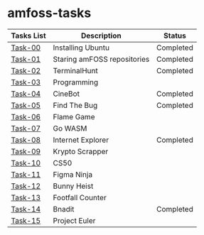 # amfoss-tasks
**Tasks List**|**Description**|**Status**
--------------|---------------|---------------
[Task-00](https://github.com/TheHuntsman4/amfoss-tasks/tree/main/task-00)|Installing Ubuntu|Completed
[Task-01](https://github.com/TheHuntsman4/amfoss-tasks/tree/main/task-01)|Staring amFOSS repositories|Completed
[Task-02](https://github.com/TheHuntsman4/amfoss-tasks/tree/main/task-02)|TerminalHunt|Completed
[Task-03]()|Programming|
[Task-04](https://github.com/TheHuntsman4/amfoss-tasks/tree/main/task-04)|CineBot|Completed
[Task-05](https://github.com/TheHuntsman4/amfoss-tasks/tree/main/task-05)|Find The Bug|Completed
[Task-06]()|Flame Game|
[Task-07]()|Go WASM|
[Task-08](https://github.com/TheHuntsman4/amfoss-tasks/tree/main/task-08)|Internet Explorer|Completed
[Task-09]()|Krypto Scrapper|
[Task-10]()|CS50|
[Task-11]()|Figma Ninja|
[Task-12]()|Bunny Heist|
[Task-13]()|Footfall Counter|
[Task-14](https://github.com/TheHuntsman4/amfoss-tasks/tree/main/task-14)|Bnadit|Completed
[Task-15]()|Project Euler|

